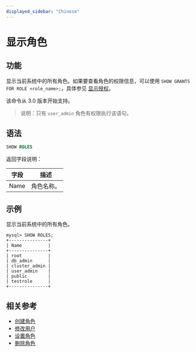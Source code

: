 ```yaml
---
displayed_sidebar: "Chinese"
---
```


# 显示角色

## 功能

显示当前系统中的所有角色。如果要查看角色的权限信息，可以使用 `SHOW GRANTS FOR ROLE <role_name>;`，具体参见 [显示授权](SHOW_GRANTS.md)。

该命令从 3.0 版本开始支持。

> 说明：只有 `user_admin` 角色有权限执行该语句。

## 语法

```SQL
SHOW ROLES
```

返回字段说明：

| **字段** | **描述**   |
| -------- | ---------- |
| Name     | 角色名称。 |

## 示例

显示当前系统中的所有角色。

```Plain
mysql> SHOW ROLES;
+---------------+
| Name          |
+---------------+
| root          |
| db_admin      |
| cluster_admin |
| user_admin    |
| public        |
| testrole      |
+---------------+
```

## 相关参考

- [创建角色](CREATE_ROLE.md)
- [修改用户](ALTER_USER.md)
- [设置角色](SET_ROLE.md)
- [删除角色](DROP_ROLE.md)